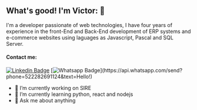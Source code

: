 ## What's good! I'm Victor: 👋


I'm a developer passionate of web technologies, I have four years of experience in the front-End and Back-End development of ERP systems and e-commerce websites using laguages as Javascript, Pascal and SQL Server.

#### Contact me:
[![Linkedin Badge](https://img.shields.io/badge/-LinkedIn-blue?style=flat-square&logo=Linkedin&logoColor=white&link=https://www.linkedin.com/in/dominguezvictor1990/)](https://www.linkedin.com/in/dominguezvictor1990/)
[![Whatsapp Badge](https://img.shields.io/badge/-Whatsapp-4CA143?style=flat-square&labelColor=4CA143&logo=whatsapp&logoColor=white&link=https://api.whatsapp.com/send?phone=522282691124&text=Olá!)](https://api.whatsapp.com/send?phone=522282691124&text=Hello!)

- 🔭 I’m currently working on SIRE
- 🌱 I’m currently learning python, react and nodejs
- 💬 Ask me about anything




